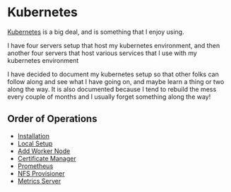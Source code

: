 # Kubernetes
[Kubernetes](https://kubernetes.io/) is a big deal, and is something that I enjoy using.

I have four servers setup that host my kubernetes environment, and then another four servers that host
various services that I use with my kubernetes environment

I have decided to document my kubernetes setup so that other folks can follow along and see what I have 
going on, and maybe learn a thing or two along the way.  It is also documented because I tend to rebuild
the mess every couple of months and I usually forget something along the way!

## Order of Operations
* [Installation](installation.md)
* [Local Setup](local_setup.md)
* [Add Worker Node](add_worker.md)
* [Certificate Manager](certmanager.md)
* [Prometheus](prometheus_setup.md)
* [NFS Provisioner](nfs_provisioner.md)
* [Metrics Server](metrics_server.md)